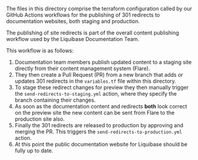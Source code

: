 
The files in this directory comprise the terraform configuration called by our GitHub Actions workflows for the publishing of 301 redirects to documentation websites, both staging and production.

The publishing of site redirects is part of the overall content publishing workflow used by the Liquibase Documentation Team.

This workflow is as follows:

1. Documentation team members publish updated content to a staging site directly from their content management system (Flare). 
2. They then create a Pull Request (PR) from a new branch that adds or updates 301 redirects in the `variables.tf` file within this directory.
3. To stage these redirect changes for preview they then manually trigger the `send-redirects-to-staging.yml` action, where they specify the branch containing their changes.
4. As soon as the documentation content and redirects **both** look correct on the preview site the new content can be sent from Flare to the production site also.
5. Finally the 301 redirects are released to production by approving and merging the PR. This triggers the `send-redirects-to-production.yml` action.
6. At this point the public documentation website for Liquibase should be fully up to date.
